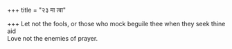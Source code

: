 +++
title = "२३ मा त्वा"

+++
Let not the fools, or those who mock beguile thee when they seek thine aid  
     Love not the enemies of prayer.